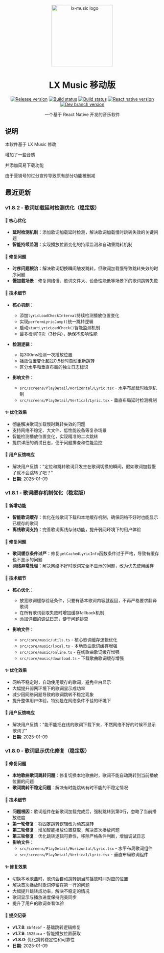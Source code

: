 <p align="center"><a href="https://github.com/lyswhut/lx-music-mobile"><img width="200" src="https://github.com/lyswhut/lx-music-mobile/blob/master/doc/images/icon.png" alt="lx-music logo"></a></p>

<h1 align="center">LX Music 移动版</h1>

<p align="center">
  <a href="https://github.com/lyswhut/lx-music-mobile/releases"><img src="https://img.shields.io/github/release/lyswhut/lx-music-mobile" alt="Release version"></a>
  <a href="https://github.com/lyswhut/lx-music-mobile/actions/workflows/release.yml"><img src="https://github.com/lyswhut/lx-music-mobile/workflows/Build/badge.svg" alt="Build status"></a>
  <a href="https://github.com/lyswhut/lx-music-mobile/actions/workflows/beta-pack.yml"><img src="https://github.com/lyswhut/lx-music-mobile/workflows/Build%20Beta/badge.svg" alt="Build status"></a>
  <a href="https://github.com/facebook/react-native"><img src="https://img.shields.io/github/package-json/dependency-version/lyswhut/lx-music-mobile/react-native/master" alt="React native version"></a>
  <a href="https://github.com/lyswhut/lx-music-mobile/tree/dev"><img src="https://img.shields.io/github/package-json/v/lyswhut/lx-music-mobile/dev" alt="Dev branch version"></a>
</p>

<p align="center">一个基于 React Native 开发的音乐软件</p>

## 说明

本软件基于 LX Music 修改

增加了一些音质

并添加简易下载功能

由于营销号的过分宣传导致原有部分功能被删减

## 最近更新

### v1.8.2 - 歌词加载延时检测优化（稳定版）

#### 🚀 核心优化
- **延时检测机制**：添加歌词加载延时检测，解决歌词加载慢时跳转失效的关键问题
- **智能持续监测**：实现播放位置变化的持续监测和自动重跳转机制

#### 🐛 修复问题
- **时序问题根治**：解决歌词切换瞬间触发跳转，但歌词加载慢导致跳转失效的时序问题
- **慢加载场景**：修复网络慢、歌词文件大、设备性能低等场景下的歌词跳转失败

#### 🔧 技术细节
- **核心机制**：
  - 添加`lyricLoadCheckInterval`持续检测播放位置变化
  - 实现`performLyricJump()`统一跳转逻辑
  - 启动`startLyricLoadCheck()`智能监测机制
  - 最多检测10次（3秒内），确保不影响性能

- **检测逻辑**：
  - 每300ms检测一次播放位置
  - 播放位置变化超过0.5秒时自动重新跳转
  - 区分水平和垂直布局的独立日志标识

- **影响文件**：
  - `src/screens/PlayDetail/Horizontal/Lyric.tsx` - 水平布局延时检测机制
  - `src/screens/PlayDetail/Vertical/Lyric.tsx` - 垂直布局延时检测机制

#### ✨ 优化效果
- 彻底解决歌词加载慢时跳转失效的问题
- 支持网络不稳定、大文件、低性能设备等复杂场景
- 智能检测播放位置变化，实现精准的二次跳转
- 提供详细的调试日志，便于问题排查和性能监控

#### 📝 用户反馈响应
- 解决用户反馈："定位和跳转歌词只发生在歌词切换的瞬间，假如歌词加载慢了就不会跳转了吧？"
- **日期**: 2025-01-09

### v1.8.1 - 歌词缓存机制优化（稳定版）

#### 🚀 新增功能
- **智能歌词缓存**：优化在线歌词下载和本地缓存机制，确保网络不好时也能显示已缓存的歌词
- **离线歌词支持**：完善歌词离线存储功能，提升弱网环境下的用户体验

#### 🐛 修复问题
- **歌词缓存条件过严**：修复`getCachedLyricInfo`函数条件过于严格，导致有缓存也不显示的问题
- **网络异常处理**：解决网络不好时歌词完全不显示的问题，改为优先使用缓存

#### 🔧 技术细节
- **核心优化**：
  - 放宽歌词缓存验证条件，只要有基本歌词内容就返回，不再严格要求翻译歌词
  - 在所有歌词获取失败时增加缓存fallback机制
  - 添加详细的调试日志，便于问题排查

- **影响文件**：
  - `src/core/music/utils.ts` - 核心歌词缓存逻辑优化
  - `src/core/music/local.ts` - 本地歌曲歌词缓存增强
  - `src/core/music/online.ts` - 在线歌曲歌词缓存增强
  - `src/core/music/download.ts` - 下载歌曲歌词缓存增强

#### ✨ 优化效果
- 网络不稳定时，自动使用缓存的歌词，避免空白显示
- 大幅提升弱网环境下的歌词显示成功率
- 减少因网络问题导致的歌词跳转不稳定现象
- 提升整体用户体验，特别是在网络条件不佳的环境下

#### 📝 用户反馈响应
- 解决用户反馈："能不能把在线的歌词下载下来，不然网络不好的时候不显示歌词了"
- **日期**: 2025-01-09

### v1.8.0 - 歌词显示优化修复（稳定版）

#### 🐛 修复问题
- **本地歌曲歌词跳转问题**：修复切换本地歌曲时，歌词不能自动跳转到当前播放位置的问题
- **歌词跳转不稳定问题**：解决有时能跳转有时不能的不稳定情况

#### 🔧 技术细节
- **问题根因**：歌词组件在新歌词加载完成后，强制跳转到第0行，忽略了当前播放进度
- **第一轮修复**：将固定跳转逻辑改为动态跳转
- **第二轮修复**：增加智能播放位置获取，解决首次播放问题
- **第三轮修复**：优化跳转逻辑可靠性，移除严格条件判断，增加调试日志
- **影响文件**：
  - `src/screens/PlayDetail/Horizontal/Lyric.tsx` - 水平布局歌词组件
  - `src/screens/PlayDetail/Vertical/Lyric.tsx` - 垂直布局歌词组件

#### ✨ 修复效果
- 切换本地歌曲时，歌词会自动跳转到当前播放时间对应的位置
- 解决首次播放时歌词停留在第一行的问题
- 大幅提升跳转成功率，解决不稳定的情况
- 歌词显示与播放进度保持完美同步
- 提升了用户的歌词查看体验

#### 📝 提交记录
- **v1.7.8**: `8bf4ebf` - 基础跳转逻辑修复
- **v1.7.9**: `1525bca` - 智能播放位置获取
- **v1.8.0**: 优化跳转稳定性和可靠性
- **日期**: 2025-01-09
